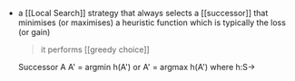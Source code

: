 - a [[Local Search]] strategy that always selects a [[successor]] that minimises (or maximises) a heuristic function which is typically the loss (or gain)
	>it performs [[greedy choice]]

	Successor A
	A' = argmin h(A') or A' = argmax h(A')
	where h:S→